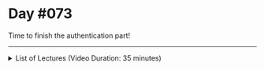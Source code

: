 # Day #073
Time to finish the authentication part!

---

<details>
    <summary>List of Lectures (Video Duration: 35 minutes)</summary>
    <ul>
        <li>Authorization vs Authentication</li>
        <li>Practicing Sessions & Working With Sessions</li>
        <li>Writing Custom Middlewares & Using "res.locals"</li>
        <li>Module Summary</li>
        <li>Quiz 22 - Learning Check: Authentication</li>
    </ul>
</details>